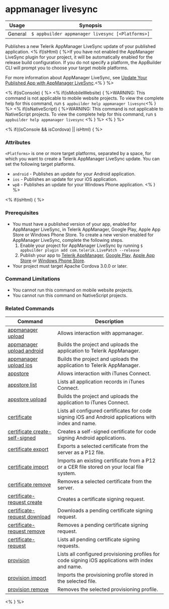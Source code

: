 appmanager livesync
==========

Usage | Synopsis
------|-------
General | `$ appbuilder appmanager livesync [<Platforms>]`

Publishes a new Telerik AppManager LiveSync update of your published application. <% if(isHtml) { %>If you have not enabled the AppManager LiveSync plugin for your project, it will be automatically enabled for the release build configuration. If you do not specify a platform, the AppBuilder CLI will prompt you to choose your target mobile platforms.

For more information about AppManager LiveSync, see [Update Your Published App with AppManager LiveSync](http://docs.telerik.com/platform/appbuilder/publishing-your-app/update-appmanager-livesync#cli).<% } %>

<% if(isConsole) { %>
<% if(isMobileWebsite) { %>WARNING: This command is not applicable to mobile website projects. To view the complete help for this command, run `$ appbuilder help appmanager livesync`<% } %>
<% if(isNativeScript) { %>WARNING: This command is not applicable to NativeScript projects. To view the complete help for this command, run `$ appbuilder help appmanager livesync` <% } %> 
<% } %>

<% if((isConsole && isCordova) || isHtml) { %>
### Attributes
`<Platforms>` is one or more target platforms, separated by a space, for which you want to create a Telerik AppManager LiveSync update. You can set the following target platforms.
* `android` - Publishes an update for your Android application.
* `ios` - Publishes an update for your iOS application.
* `wp8` - Publishes an update for your Windows Phone application.
<% } %>

<% if(isHtml) { %> 
### Prerequisites

* You must have a published version of your app, enabled for AppManager LiveSync, in Telerik AppManager, Google Play, Apple App Store or Windows Phone Store. To create a new version enabled for AppManager LiveSync, complete the following steps.
	1. Enable your project for AppManager LiveSync by running `$ appbuilder plugin add com.telerik.LivePatch --release`
	1. Publish your app to [Telerik AppManager](http://docs.telerik.com/platform/appbuilder/publishing-your-app/publish-appmanager#cli), [Google Play](http://docs.telerik.com/platform/appbuilder/publishing-your-app/distribute-production/publish-android#cli), [Apple App Store](http://docs.telerik.com/platform/appbuilder/publishing-your-app/distribute-production/publish-ios#cli) or [Windows Phone Store](http://docs.telerik.com/platform/appbuilder/publishing-your-app/distribute-production/publish-wp8#cli).
* Your project must target Apache Cordova 3.0.0 or later.

### Command Limitations

* You cannot run this command on mobile website projects.
* You cannot run this command on NativeScript projects.

### Related Commands

Command | Description
----------|----------
[appmanager upload](appmanager.html) | Allows interaction with appmanager.
[appmanager upload android](appmanager-upload-android.html) | Builds the project and uploads the application to Telerik AppManager.
[appmanager upload ios](appmanager-upload-ios.html) | Builds the project and uploads the application to Telerik AppManager.
[appstore](appstore.html) | Allows interaction with iTunes Connect.
[appstore list](appstore-list.html) | Lists all application records in iTunes Connect.
[appstore upload](appstore-upload.html) | Builds the project and uploads the application to iTunes Connect.
[certificate](certificate.html) | Lists all configured certificates for code signing iOS and Android applications with index and name.
[certificate create-self-signed](certificate-create-self-signed.html) | Creates a self-signed certificate for code signing Android applications.
[certificate export](certificate-export.html) | Exports a selected certificate from the server as a P12 file.
[certificate import](certificate-import.html) | Imports an existing certificate from a P12 or a CER file stored on your local file system.
[certificate remove](certificate-remove.html) | Removes a selected certificate from the server.
[certificate-request create](certificate-request-create.html) | Creates a certificate signing request.
[certificate-request download](certificate-request-download.html) | Downloads a pending certificate signing request.
[certificate-request remove](certificate-request-remove.html) | Removes a pending certificate signing request.
[certificate-request](certificate-request.html) | Lists all pending certificate signing requests.
[provision](provision.html) | Lists all configured provisioning profiles for code signing iOS applications with index and name.
[provision import](provision-import.html) | Imports the provisioning profile stored in the selected file.
[provision remove](provision-remove.html) | Removes the selected provisioning profile.
<% } %>